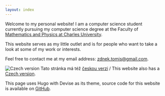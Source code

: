 ```yaml
---
layout: index
---
```


Welcome to my personal website! I am a computer science student currently pursuing my computer science degree at the Faculty of [Mathematics and Physics at Charles University](https://www.mff.cuni.cz/en).

This website serves as my little outlet and is for people who want to take a look at some of my work or interests.

Feel free to contact me at my email address: [zdnek.tomis@gmail.com](mailto:zdnek.tomis@gmail.com).

<span class="flag">![Czech version](/flag/cz.svg)</span>
Tato stránka má též [českou verzi](/cs) / This website also has a [Czech version](/cs).

This page uses Hugo with Devise as its theme, source code for this website is available on [GitHub](https://github.com/zdenecek/personal-webpage).
